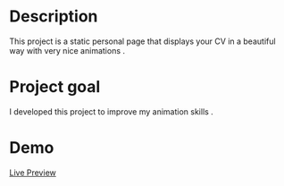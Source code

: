 
# Description
This project is a static personal page that displays your CV in a beautiful way with very nice animations .

# Project goal
I developed this project to improve my animation skills .


# Demo
[Live Preview](https://jihado-i.github.io/AnimatedPortfoiio/)
